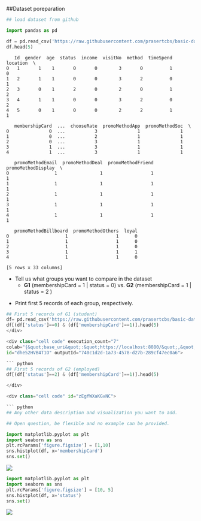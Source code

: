 ##Dataset poreparation

</div>

<div class="cell code" execution_count="1"
colab="{&quot;base_uri&quot;:&quot;https://localhost:8080/&quot;,&quot;height&quot;:300}"
id="mUxJb4hxvpHQ" outputId="8420b121-1341-45cf-a708-4bdaa2111897">

``` python
## load dataset from github

import pandas as pd

df = pd.read_csv('https://raw.githubusercontent.com/prasertcbs/basic-dataset/master/Starbucks%20satisfactory%20survey%20encode%20cleaned.csv')
df.head(5)
```

<div class="output execute_result" execution_count="1">

       Id  gender  age  status  income  visitNo  method  timeSpend  location  \
    0   1       1    1       0       0        3       0          1         0   
    1   2       1    1       0       0        3       2          0         1   
    2   3       0    1       2       0        2       0          1         2   
    3   4       1    1       0       0        3       2          0         2   
    4   5       0    1       0       0        2       2          1         1   

       membershipCard  ...  chooseRate  promoMethodApp  promoMethodSoc  \
    0               0  ...           3               1               1   
    1               0  ...           2               1               1   
    2               0  ...           3               1               1   
    3               1  ...           3               1               1   
    4               1  ...           3               1               1   

       promoMethodEmail  promoMethodDeal  promoMethodFriend  promoMethodDisplay  \
    0                 1                1                  1                   1   
    1                 1                1                  1                   1   
    2                 1                1                  1                   1   
    3                 1                1                  1                   1   
    4                 1                1                  1                   1   

       promoMethodBillboard  promoMethodOthers  loyal  
    0                     1                  1      0  
    1                     1                  1      0  
    2                     1                  1      0  
    3                     1                  1      1  
    4                     1                  1      0  

    [5 rows x 33 columns]

</div>

</div>

<div class="cell markdown" id="55xAIxVa3hpQ">

-   Tell us what groups you want to compare in the dataset
    -   **G1** (membershipCard = 1 \| status = 0) vs. **G2**
        (membershipCard = 1 \| status = 2 )

</div>

<div class="cell markdown" id="13PdL3ht3902">

-   Print first 5 records of each group, respectively.

</div>

<div class="cell code" execution_count="9"
colab="{&quot;base_uri&quot;:&quot;https://localhost:8080/&quot;,&quot;height&quot;:143}"
id="UNL0WXav3hLj" outputId="bf4784d9-ca7c-4e26-c27b-cd9adde51782">

``` python
## First 5 records of G1 (student)
df= pd.read_csv('https://raw.githubusercontent.com/prasertcbs/basic-dataset/master/Starbucks%20satisfactory%20survey%20encode%20cleaned.csv')
df[(df['status']==0) & (df['membershipCard']==1)].head(5)
</div>

<div class="cell code" execution_count="7"
colab="{&quot;base_uri&quot;:&quot;https://localhost:8080/&quot;,&quot;height&quot;:143}"
id="dhe52HVB4T1O" outputId="740c1d2d-1a73-4578-d27b-289cf47ec0a6">

``` python
## First 5 records of G2 (employed)
df[(df['status']==2) & (df['membershipCard']==1)].head(5)

</div>

<div class="cell code" id="zEgfWXaKGvNC">

``` python
## Any other data description and visualization you want to add.

## Open question, be flexible and no example can be provided.
```
</div>

<div class="cell code"
colab="{&quot;base_uri&quot;:&quot;https://localhost:8080/&quot;,&quot;height&quot;:611}"
id="gTpimKFH_twY" outputId="efd44958-95c0-4e2e-dc64-b1a4f610b8b1">

``` python
import matplotlib.pyplot as plt
import seaborn as sns
plt.rcParams['figure.figsize'] = [1,10]
sns.histplot(df, x='membershipCard')
sns.set()
```

<div class="output display_data">

![](a7850b26f51aed66862c8c40820ccedce2b30fa3.png)

</div>

</div>

<div class="cell code"
colab="{&quot;base_uri&quot;:&quot;https://localhost:8080/&quot;,&quot;height&quot;:339}"
id="Lk1xKlenn7x5" outputId="63e2ab52-c9ba-4afa-b851-75f44d990547">

``` python
import matplotlib.pyplot as plt
import seaborn as sns
plt.rcParams['figure.figsize'] = [10, 5]
sns.histplot(df, x='status')
sns.set()
```

<div class="output display_data">

![](d5cd6bc437daa0c3ea4d8a6b7e9a11db0edc2f97.png)

</div>

</div>
